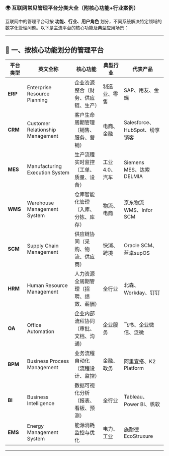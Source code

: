 ### **🌍 互联网常见管理平台分类大全（附核心功能+行业案例）**  
互联网中的管理平台可按 **功能、行业、用户角色** 划分，不同系统解决特定领域的数字化管理问题。以下是主流平台的核心功能及典型应用场景：  

---

## **📌 一、按核心功能划分的管理平台**
| **平台类型** | **英文全称** | **核心功能** | **典型行业** | **代表产品** |
|-------------|-------------|-------------|-------------|-------------|
| **ERP** | Enterprise Resource Planning | 企业资源整合（财务、供应链、生产） | 制造业、零售 | SAP、用友、金蝶 |
| **CRM** | Customer Relationship Management | 客户生命周期管理（销售、服务、营销） | 电商、金融 | Salesforce、HubSpot、纷享销客 |
| **MES** | Manufacturing Execution System | 生产流程实时监控（工单、质量、设备） | 工业4.0、汽车 | Siemens MES、达索DELMIA |
| **WMS** | Warehouse Management System | 仓库智能化管理（入库、分拣、库存） | 物流、电商 | 京东物流WMS、Infor SCM |
| **SCM** | Supply Chain Management | 供应链协同（采购、物流、供应商） | 快消、跨境 | Oracle SCM、蓝卓supOS |
| **HRM** | Human Resource Management | 人力资源全周期管理（招聘、绩效、薪酬） | 全行业 | 北森、Workday、钉钉 |
| **OA** | Office Automation | 企业内部流程协同（审批、文档、沟通） | 企业服务 | 飞书、企业微信、泛微 |
| **BPM** | Business Process Management | 业务流程自动化（流程设计、监控） | 金融、政务 | 阿里宜搭、K2 Platform |
| **BI** | Business Intelligence | 数据可视化分析（报表、看板、预测） | 全行业 | Tableau、Power BI、帆软 |
| **EMS** | Energy Management System | 能源消耗监控与优化 | 电力、工业 | 施耐德EcoStruxure |

---

